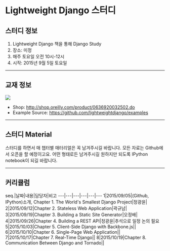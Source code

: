 # Lightweight Django 스터디

## 스터디 정보

1. Lightweight Django 책을 통해 Django Study
2. 장소: 미정
3. 매주 토요일 오전 10시-12시
4. 시작: 2015년 9월 5일 토요일

---

## 교재 정보

![](http://akamaicovers.oreilly.com/images/0636920032502/cat.gif)

- Shop: http://shop.oreilly.com/product/0636920032502.do
- Example Source: https://github.com/lightweightdjango/examples

---

## 스터디 Material

스터디를 하면서 매 챕터별 매터리얼은 꼭 남겨주시길 바랍니다. 모든 자료는 Github에서 오픈을 할 예정이고요. 어떤 형태로든 남겨주시길 원하지만 되도록 IPython notebook이 되길 바랍니다.

---

## 커리큘럼

seq.|날짜|내용|담당자|비고
---|---|---|---|---|---
1|2015/09/05|(Github, IPython)소개, Chapter 1. The World's Smallest Django Project|정광윤|
2|2015/09/12|Chapter 2. Stateless Web Application|곽규남|
3|2015/09/19|Chapter 3. Building a Static Site Generator|오정배|
4|2015/09/26|Chapter 4. Building a REST API|정광윤|추석으로 일정 논의 필요
5|2015/10/03|Chapter 5. Client-Side Django with Backbone.js||
6|2015/10/10|Chapter 6. Single-Page Web Application||
7|2015/10/17|Chapter 7. Real-Time Django||
8|2015/10/19|Chapter 8. Communication Between Django and Tornado||
